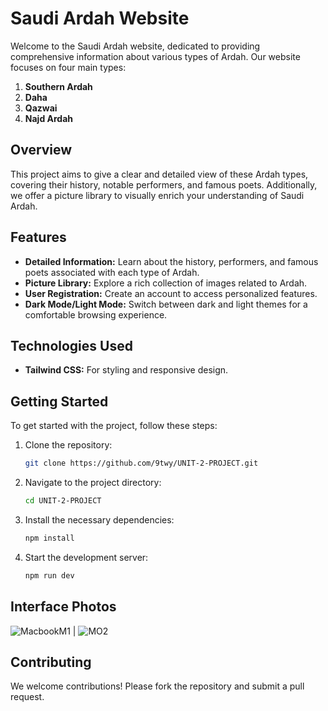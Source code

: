 # Saudi Ardah Website

Welcome to the Saudi Ardah website, dedicated to providing comprehensive information about various types of Ardah. Our website focuses on four main types:

1. **Southern Ardah**
2. **Daha**
3. **Qazwai**
4. **Najd Ardah**

## Overview

This project aims to give a clear and detailed view of these Ardah types, covering their history, notable performers, and famous poets. Additionally, we offer a picture library to visually enrich your understanding of Saudi Ardah.

## Features

- **Detailed Information:** Learn about the history, performers, and famous poets associated with each type of Ardah.
- **Picture Library:** Explore a rich collection of images related to Ardah.
- **User Registration:** Create an account to access personalized features.
- **Dark Mode/Light Mode:** Switch between dark and light themes for a comfortable browsing experience.

## Technologies Used

- **Tailwind CSS:** For styling and responsive design.

## Getting Started

To get started with the project, follow these steps:

1. Clone the repository:
    ```sh
    git clone https://github.com/9twy/UNIT-2-PROJECT.git
    ```
2. Navigate to the project directory:
    ```sh
    cd UNIT-2-PROJECT
    ```
3. Install the necessary dependencies:
    ```sh
    npm install
    ```
4. Start the development server:
    ```sh
    npm run dev
    ```

## Interface Photos

![MacbookM1](C:/Users/saeed/python-cam-lab/UNIT-2-PROJECT/MacbookM1.png) | ![MO2](C:/Users/saeed/python-cam-lab/UNIT-2-PROJECT/MO2.png)


## Contributing

We welcome contributions! Please fork the repository and submit a pull request.